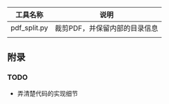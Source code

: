 

| 工具名称     | 说明                          |
| ------------ | ----------------------------- |
| pdf_split.py | 裁剪PDF，并保留内部的目录信息 |
|              |                               |





## 附录

### TODO

* 弄清楚代码的实现细节

